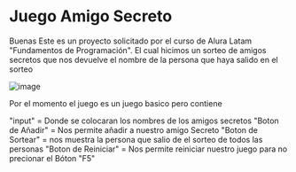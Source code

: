 # Juego Amigo Secreto
Buenas
Este es un proyecto solicitado por el curso de Alura Latam "Fundamentos de Programación".
El cual hicimos un sorteo de amigos secretos que nos devuelve el nombre de la persona que haya salido en el sorteo

![image](https://github.com/user-attachments/assets/20e4a93e-d5a9-4e07-be08-d34f54c30956)

Por el momento el juego es un juego basico pero contiene

"input" = Donde se colocaran los nombres de los amigos secretos
"Boton de Añadir" = Nos permite añadir a nuestro amigo Secreto
"Boton de Sortear" = nos muestra la persona que salio de el sorteo de todos las personas
"Boton de Reiniciar" = Nos permite reiniciar nuestro juego para no precionar el Bóton "F5"
